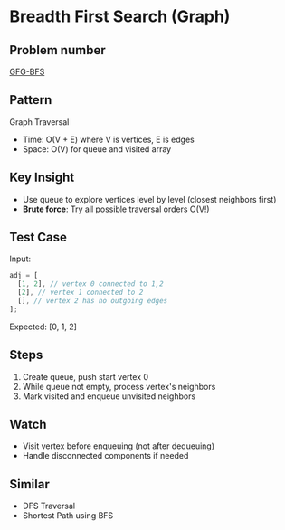 # Breadth First Search (Graph)

## Problem number

[GFG-BFS](https://www.geeksforgeeks.org/problems/bfs-traversal-of-graph/1)

## Pattern

Graph Traversal

- Time: O(V + E) where V is vertices, E is edges
- Space: O(V) for queue and visited array

## Key Insight

- Use queue to explore vertices level by level (closest neighbors first)
- **Brute force**: Try all possible traversal orders O(V!)

## Test Case

Input:

```typescript
adj = [
  [1, 2], // vertex 0 connected to 1,2
  [2], // vertex 1 connected to 2
  [], // vertex 2 has no outgoing edges
];
```

Expected: [0, 1, 2]

## Steps

1. Create queue, push start vertex 0
2. While queue not empty, process vertex's neighbors
3. Mark visited and enqueue unvisited neighbors

## Watch

- Visit vertex before enqueuing (not after dequeuing)
- Handle disconnected components if needed

## Similar

- DFS Traversal
- Shortest Path using BFS
